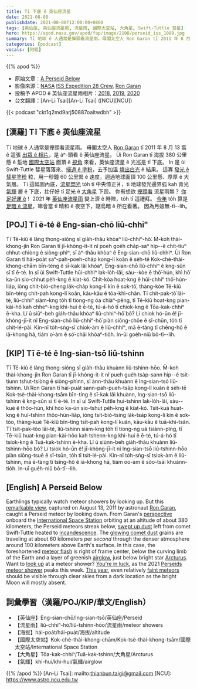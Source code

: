 ```yaml
---
title: Tī 下底 ê 英仙座流星
date: 2021-08-08
publishdate: 2021-08-08T12:00:00+0800
tags: [英仙座, 英仙座流星雨, 流星雨, 國際太空站, 大角星, Swift-Tuttle 彗星]
hero: https://apod.nasa.gov/apod/fap/image/2108/perseid_iss_1080.jpg
summary: Tī 地球 ê 人通常是攑頭看流星雨。毋閣太空人 Ron Garan tī 2011 年 8 月 13 翕 ê 這張出眾 ê 相片，是 àⁿ-頭看 ê 英仙座流星雨。
categories: [podcast]
vocals: [阿錕]
---
```


{{% apod %}}

- 原始文章：[A Perseid Below](https://apod.nasa.gov/apod/ap210808.html)
- 影像來源：[NASA](https://www.nasa.gov/) [ISS Expedition 28 Crew](https://www.nasa.gov/mission_pages/station/expeditions/expedition28/index.html), [Ron Garan](https://www.nasa.gov/sites/default/files/atoms/files/garan_ronald.pdf)
- 投稿予 APOD ê 英仙座流星雨相片：[2018](https://www.facebook.com/media/set/?vanity=APOD.Sky&set=a.1543789772391903), [2019](https://www.facebook.com/media/set/?vanity=APOD.Sky&set=a.2051847908252751), [2020](https://www.facebook.com/media/set/?vanity=APOD.Sky&set=a.2859552167482317)
- 台文翻譯：[An-Li Tsai][An-Li Tsai] ([NCU][NCU])

{{< podcast "ckt1q2md9arj50887oaltwdbh" >}}

## [漢羅] Tī 下底 ê 英仙座流星
Tī 地球 ê 人通常是攑頭看流星雨。
毋閣太空人 [Ron Garan][Ron Garan] tī 2011 年 8 月 13 翕 ê 這張 [出眾 ê 相片][remarkable view]，是 àⁿ-頭看 ê 英仙座流星。
Ùi Ron Garan tī 海拔 380 公里懸 ê 踅地 [國際太空站][International Space Station] 面頂 ê [視角][perspective] 來看，英仙座流星 ê 光巡是 tī 下底。
In 是 ùi Swift-Tuttle 彗星落落來、[掃過 ê 塗粉][swept up dust]，去予加溫 [燒出白光][incandescence] ê 結果。
這寡 [發光 ê 彗星塗粉][glowing comet dust] 粒，用一秒鐘 60 公里緊 ê 速度，迵過地球面頂 100 公里懸、厚厚 ê 大氣層。
Tī 這幅圖內底，[流星閃光][meteor flash] to̍h tī 中央倚正爿，tī 地球發光邊界弧 kah 青光 [氣輝][airglow] 層 ê 下底，拄仔好 tī 足光 ê [大角星][Arcturus] 下跤。
你有想欲 [攑頭看][look up] 流星雨無？
[你足好運 ê][You're in luck]！
2021 年 [英仙座流星雨][Perseids meteor shower] 變上濟 ê 時陣，to̍h tī 這禮拜。
[今年][This year] to̍h 算是 [足暗 ê 流星][faint meteors]，嘛會當 tī 晴和 ê 夜空下，踮烏暗 ê 所在看著。
因為月娘無-tī--lih。



## [POJ] Tī ē-té ê Eng-sian-chō liû-chhiⁿ
Tī Tē-kiû ê lâng thong-siông sī gia̍h-thâu khòaⁿ liû-chhiⁿ-hō͘.
M̄-koh thài-khong-jîn Ron Garan tī jī-khòng-it-it nî poeh goe̍h cha̍p-saⁿ hip--ê chit-tiuⁿ chhut-chiòng ê siòng-phìⁿ, sī àⁿ-thâu khòaⁿ ê Eng-sian-chō liû-chhiⁿ.
Ùi Ron Garan tī hái-poa̍t saⁿ-pah-poeh-cha̍p kong-lí koân ê se̍h-tē Kok-chè-thài-khong-chām bīn-téng ê sī-kak lâi khòaⁿ, Eng-sian-chō liû-chhiⁿ ê kng-sûn sī tī ē-té.
In sī ùi Swift-Tuttle hūi-chhiⁿ lak-lo̍h-lâi, sàu--kòe ê thô͘-hún, khì hō͘ ka-ūn sio-chhut pe̍h-kng ê kiat-kó.
Chit-kóa hoat-kng ê hūi-chhiⁿ thô͘-hún-lia̍p, iōng chi̍t-bió-cheng la̍k-cha̍p kong-lí kín ê sok-tō͘, thàng-kòe Tē-kiû bīn-téng chi̍t-pah kong-lí koân, kāu-kāu ê tōa-khì-chân.
Tī chit-pak-tô͘ lāi-té, liû-chhiⁿ siám-kng to̍h tī tiong-ng óa chiàⁿ-pêng, tī Tē-kiû hoat-kng pian-kài-hô͘ kah chheⁿ-kng khì-hui ê ē-té, tú-á-hó tī chiok-kng ê Tōa-kak-chhiⁿ ē-kha.
Lí ū siūⁿ-beh gia̍h-thâu khòaⁿ liû-chhiⁿ-hō͘ bô?
Lí chiok hó-ūn ê!
jī-khòng-jī-it nî Eng-sian-chō liû-chhiⁿ-hō͘ piàn siōng-chōe ê sî-chūn, to̍h tī chit-lé-pài.
Kin-nî to̍h-sǹg-sī chiok-àm ê liû-chhiⁿ, mā ē-tàng tī chêng-hô ê iā-khong hā, tiám o͘-àm ê só͘-chāi khòaⁿ-tio̍h.
In-ūi goe̍h-niû bô-tī--lih.




## [KIP] Tī ē-té ê Ing-sian-tsō liû-tshinn
Tī Tē-kiû ê lâng thong-siông sī gia̍h-thâu khuànn liû-tshinn-hōo.
M̄-koh thài-khong-jîn Ron Garan tī jī-khòng-it-it nî pueh gue̍h tsa̍p-sann hip--ê tsit-tiunn tshut-tsiòng ê siòng-phìnn, sī ànn-thâu khuànn ê Ing-sian-tsō liû-tshinn.
Uì Ron Garan tī hái-pua̍t sann-pah-pueh-tsa̍p kong-lí kuân ê se̍h-tē Kok-tsè-thài-khong-tsām bīn-tíng ê sī-kak lâi khuànn, Ing-sian-tsō liû-tshinn ê kng-sûn sī tī ē-té.
In sī uì Swift-Tuttle huī-tshinn lak-lo̍h-lâi, sàu--kuè ê thôo-hún, khì hōo ka-ūn sio-tshut pe̍h-kng ê kiat-kó.
Tsit-kuá huat-kng ê huī-tshinn thôo-hún-lia̍p, iōng tsi̍t-bió-tsing la̍k-tsa̍p kong-lí kín ê sok-tōo, thàng-kuè Tē-kiû bīn-tíng tsi̍t-pah kong-lí kuân, kāu-kāu ê tuā-khì-tsân.
Tī tsit-pak-tôo lāi-té, liû-tshinn siám-kng to̍h tī tiong-ng uá tsiànn-pîng, tī Tē-kiû huat-kng pian-kài-hôo kah tshenn-kng khì-hui ê ē-té, tú-á-hó tī tsiok-kng ê Tuā-kak-tshinn ē-kha.
Lí ū siūnn-beh gia̍h-thâu khuànn liû-tshinn-hōo bô?
Lí tsiok hó-ūn ê!
jī-khòng-jī-it nî Ing-sian-tsō liû-tshinn-hōo piàn siōng-tsuē ê sî-tsūn, to̍h tī tsit-lé-pài.
Kin-nî to̍h-sǹg-sī tsiok-àm ê liû-tshinn, mā ē-tàng tī tsîng-hô ê iā-khong hā, tiám oo-àm ê sóo-tsāi khuànn-tio̍h.
In-uī gue̍h-niû bô-tī--lih.



## [English] A Perseid Below
Earthlings typically watch meteor showers by looking up.
But this [remarkable view][remarkable view], captured on August 13, 2011 by astronaut [Ron Garan][Ron Garan], caught a Perseid meteor by looking down.
From Garan's [perspective][perspective] onboard the [International Space Station][International Space Station] orbiting at an altitude of about 380 kilometers, the Perseid meteors streak below, [swept up dust][swept up dust] left from comet Swift-Tuttle heated to [incandescence][incandescence].
The [glowing comet dust][glowing comet dust] grains are traveling at about 60 kilometers per *second* through the denser atmosphere around 100 kilometers above Earth's surface.
In this case, the foreshortened [meteor flash][meteor flash] is right of frame center, below the curving limb of the Earth and a layer of greenish [airglow][airglow], just below bright star [Arcturus][Arcturus].
Want to [look up][look up] at a meteor shower?
[You're in luck][You're in luck], as the 2021 [Perseids meteor shower][Perseids meteor shower] peaks this week.
[This year][This year], even relatively [faint meteors][faint meteors] should be visible through clear skies from a dark location as the bright Moon will mostly absent.



## 詞彙學習（漢羅/POJ/KIP/華文/English）


- 【英仙座】Eng-sian-chō/Ing-sian-tsō/英仙座/Perseid
- 【流星雨】liû-chhiⁿ-hō͘/liû-tshinn-hōo/流星雨/meteor showers
- 【海拔】hái-poa̍t/hái-pua̍t/海拔/altitude
- 【國際太空站】Kok-chè-thài-khong-chām/Kok-tsè-thài-khong-tsām/國際太空站/International Space Station
- 【大角星】Tōa-kak-chhiⁿ/Tuā-kak-tshinn/大角星/Arcturus
- 【氣輝】khì-hui/khì-hui/氣輝/airglow



{{% /apod %}}
[An-Li Tsai]: mailto:thianbun.taigi@gmail.com
[NCU]: https://www.astro.ncu.edu.tw


[remarkable view]:https://www.nasa.gov/image-feature/watching-meteors-from-the-space-station
[Ron Garan]:https://en.wikipedia.org/wiki/Ronald_J._Garan_Jr.
[perspective]:https://apod.nasa.gov/apod/ap001129.html
[International Space Station]:https://apod.nasa.gov/apod/ap160418.html
[swept up dust]:https://spaceplace.nasa.gov/meteor-shower/en/
[incandescence]:https://en.wikipedia.org/wiki/Incandescence
[glowing comet dust]:http://science.nasa.gov/science-news/science-at-nasa/2011/09aug_perseids2011/
[meteor flash]:https://solarsystem.nasa.gov/asteroids-comets-and-meteors/meteors-and-meteorites/perseids/in-depth/
[airglow]:https://www.nasa.gov/feature/goddard/2018/why-nasa-watches-airglow-the-colors-of-the-upper-atmospheric-wind
[Arcturus]:http://www.solstation.com/stars2/arcturus.htm
[look up]:https://youtu.be/-_VeXBhQh08
[You're in luck]:https://media.istockphoto.com/photos/astonished-funny-dog-with-big-eyes-picture-id480540092
[Perseids meteor shower]:https://en.wikipedia.org/wiki/Perseids
[This year]:https://blogs.nasa.gov/Watch_the_Skies/2021/07/30/the-perseids-are-on-the-rise/
[faint meteors]:https://apod.nasa.gov/apod/ap200810.html
